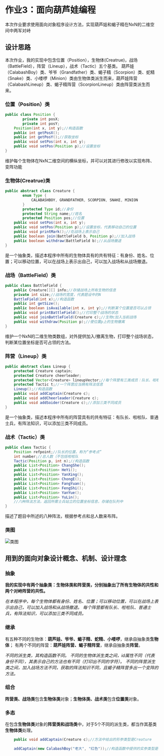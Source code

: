 # 作业3：面向葫芦娃编程
本次作业要求使用面向对象程序设计方法，实现葫芦娃和蝎子精在NxN的二维空间中两军对峙

## 设计思路
本次作业，我的实现中包含位置（Position），生物体(Creatrue)，战场（BattleField），阵营（Lineup），战术（Tactic）五个基类。
葫芦娃（CalabashBoy）类、爷爷（Grandfather）类、蝎子精（Scorpion）类、蛇精（Snake）类、小喽啰（Minion）类由生物体类派生而来，葫芦娃阵营（CalabashLineup）类、蝎子精阵营（ScorpionLineup）类由阵营类派生而来。
### 位置（Position）类
```Java
public class Position {
        private int posX;
        private int posY;
	Position(int x, int y);//构造函数
	public int getPosX();
	public int getPosY();//获取坐标
	public void setPos(int x, int y);
	public void setPos(Position p);//设置坐标
}
```
维护每个生物体在NxN二维空间的横纵坐标，并可以对其进行修改以实现布阵、变阵功能

### 生物体(Creatrue)类
```Java
public abstract class Creature {
    	enum Type {
        	CALABASHBOY, GRANDFATHER, SCORPION, SNAKE, MINION
    	}
    	protected Type id;//身份
    	protected String name;//姓名
    	protected Position pos;//位置
	public void setPos(int x, int y);
	public void setPos(Position p);//设置坐标，代表移动自己的位置
	public void printMark();//在战场上表示自己
	public boolean join(BattleField b, Position p);//加入战场
	public boolean withdraw(BattleField b);//从战场撤退
}
```
是一个抽象类，描述本程序中所有的生物体具有的共有特征：有身份、姓名、位置；可以移动位置，可以在战场上表示出自己，可以加入战场和从战场撤退。

### 战场（BattleField）类
```Java
public class BattleField {
	public Creature[][] info;//存储战场上所有生物的信息
	private int size;//战场的宽度，代表题设中的N
	BattleField(int x);//构造函数
	public int getSize();
	public boolean isAvailable(int x, int y);//判断某个位置是否可以占领
	public void printBattleField();//打印整个战场的状态
	public void joinBattleField(Creature c);//生物c加入当前战场
	public void withdraw(Position p);//使位置p上的生物撤离
}

```
维护一个NxN的二维生物类数组，对外提供加入/撤离生物，打印整个战场状态，判断某位置坐标是否可占领的方法。

### 阵营（Lineup）类
```Java
public abstract class Lineup {
	protected Creature captain;
	protected Creature cheerleader;
	protected Vector<Creature> lineupVector;//每个阵营有三类成员：队长、啦啦队、普通士兵
	protected Tactic t;//一个阵营应当拥有阵法信息
	Lineup();//构造函数
	public void addCaptain(Creature c);
	public void addCheerleader(Creature c);
	public void addSoider(Creature c);//添加三类不同成员
}
```
是一个抽象类，描述本程序中所有的阵营具有的共有特征：有队长、啦啦队、普通士兵，有阵法知识，可以添加三类不同成员。

### 战术（Tactic）类
```Java
public class Tactic {
	Position refpoint;//队长的位置，称为“参考点”
	int number;//总人数（不包括啦啦队
	Tactic(Position p, int n);//构造函数
	public List<Position> ChangShe();
	public List<Position> HeYi();
	public List<Position> YanXing();
	public List<Position> ChongE();
	public List<Position> FangYuan();
	public List<Position> FengShi();
	public List<Position> YanYue();
	public List<Position> YuLin();
	//八种阵法方法，返回所需士兵站立的位置坐标信息，存储在队列中
}
```
描述了题目中所述的八种阵法，根据参考点和总人数来布阵。
### 类图
![类图](http://www.plantuml.com/plantuml/png/XPBDRi8m383lUGgV4TNkQ0TInWyQ50HSTZHj9hAb2KfS8RJjtLUHLCsYIUM4FpkE_QLJHsYfgHKh5Je7U-CaIQCPdXrPB0aydrc1r5Z1GeWAp-WkkRa7ihIegtUaYx2174jZhsshBjJusHtVIjqdSYHIOY65gW8vOKcoJ4VOI2sQQpA0XycD0JAXcnfEzwk0BmRXD-CRdlFZAj-zZM5vuCNBWfzMyyCOZhFTOR_U5Us_Wh_Enx1T5st8VXZhjWUJPO-6FHcrf9C64q0721KIGYtgix0iCWNFtrdMcuoC9PbkZmG_32RCcqoWtnz64VEZHOCvzbUXRn7CnIAJLFHQZmkIBXFuC58_tIHTAektj3nweg7oeV7zHpBaFtRXJ_nND1MwQchr2m00)

## 用到的面向对象设计概念、机制、设计理念
### 抽象
**我的实现中有两个抽象类：生物体类和阵营类，分别抽象出了所有生物体的共性和两个对峙阵营的共性。**

*在本程序中，每个生物体都有身份、姓名、位置；可以移动位置，可以在战场上表示出自己，可以加入战场和从战场撤退。*
*每个阵营都有队长、啦啦队、普通士兵，有阵法知识，可以添加三类不同成员。*

### 继承
有五种不同的生物体：**葫芦娃、爷爷、蝎子精、蛇精、小喽啰**，继承自抽象类**生物体**；
有两个不同的阵营：**葫芦娃阵营、蝎子精阵营**，继承自抽象类**阵营**。

*不同的派生类，其构造函数不同。*
*不同的生物体派生类之间，id属性不同（代表身份不同），其表示自己的方法也有不同（打印出不同的字符）。*
*不同的阵营派生类之间，加入战场方法不同，获取的阵法知识不同，且蝎子精阵营多出一个变阵的方法。*

### 组合
**阵营类、战场类**包含**生物体类**对象；**生物体类、战术类**包含**位置类**对象。

### 多态
在包含**生物体类**对象的**阵营类和战场类**中，对于5个不同的派生类，都当作其基类**生物体类**处理。
```Java
	public void addCaptain(Creature c);//方法中给出的形参类型是Creature
	
	addCaptain(new CalabashBoy("老大", "红色"));//构造函数中提供的实参类型是CalabashBoy
```
